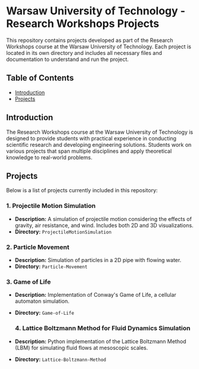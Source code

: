 # Warsaw University of Technology - Research Workshops Projects

This repository contains projects developed as part of the Research Workshops course at the Warsaw University of Technology. Each project is located in its own directory and includes all necessary files and documentation to understand and run the project.

## Table of Contents
- [Introduction](#introduction)
- [Projects](#projects)

## Introduction
The Research Workshops course at the Warsaw University of Technology is designed to provide students with practical experience in conducting scientific research and developing engineering solutions. Students work on various projects that span multiple disciplines and apply theoretical knowledge to real-world problems.

## Projects
Below is a list of projects currently included in this repository:

### 1. Projectile Motion Simulation
- **Description:** A simulation of projectile motion considering the effects of gravity, air resistance, and wind. Includes both 2D and 3D visualizations.
- **Directory:** `ProjectileMotionSimulation`

### 2. Particle Movement
- **Description:** Simulation of particles in a 2D pipe with flowing water.
- **Directory:** `Particle-Movement`

### 3. Game of Life
- **Description:** Implementation of Conway's Game of Life, a cellular automaton simulation.
- **Directory:** `Game-of-Life`

  ### 4. Lattice Boltzmann Method for Fluid Dynamics Simulation
- **Description:** Python implementation of the Lattice Boltzmann Method (LBM) for simulating fluid flows at mesoscopic scales.
- **Directory:** `Lattice-Boltzmann-Method`
